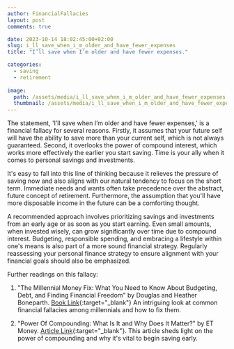 ```yaml
---
author: FinancialFallacies
layout: post
comments: true

date: 2023-10-14 18:02:45:00+02:00  
slug: i_ll_save_when_i_m_older_and_have_fewer_expenses
title: "I’ll save when I’m older and have fewer expenses."

categories:
  - saving
  - retirement
  
image:
  path: /assets/media/i_ll_save_when_i_m_older_and_have_fewer_expenses.jpg
  thumbnail: /assets/media/i_ll_save_when_i_m_older_and_have_fewer_expenses.jpg
---
```


The statement, 'I’ll save when I’m older and have fewer expenses,' is a financial fallacy for several reasons. Firstly, it assumes that your future self will have the ability to save more than your current self, which is not always guaranteed. Second, it overlooks the power of compound interest, which works more effectively the earlier you start saving. Time is your ally when it comes to personal savings and investments.

It's easy to fall into this line of thinking because it relieves the pressure of saving now and also aligns with our natural tendency to focus on the short term. Immediate needs and wants often take precedence over the abstract, future concept of retirement. Furthermore, the assumption that you'll have more disposable income in the future can be a comforting thought.

A recommended approach involves prioritizing savings and investments from an early age or as soon as you start earning. Even small amounts, when invested wisely, can grow significantly over time due to compound interest. Budgeting, responsible spending, and embracing a lifestyle within one's means is also part of a more sound financial strategy. Regularly reassessing your personal finance strategy to ensure alignment with your financial goals should also be emphasized.

Further readings on this fallacy:

1. "The Millennial Money Fix: What You Need to Know About Budgeting, Debt, and Finding Financial Freedom" by Douglas and Heather Boneparth. [Book Link](https://www.amazon.com/Millennial-Money-Fix-Budgeting-Financial/dp/1632651041/ref=nosim?tag=financialfall-20){:target="_blank"}
An intriguing look at common financial fallacies among millennials and how to fix them.
         
2. "Power Of Compounding: What Is It and Why Does It Matter?" by ET Money. [Article Link](https://www.etmoney.com/learn/personal-finance/what-is-power-of-compounding-meaning-benefit){:target="_blank"}.
This article sheds light on the power of compounding and why it's vital to begin saving early.